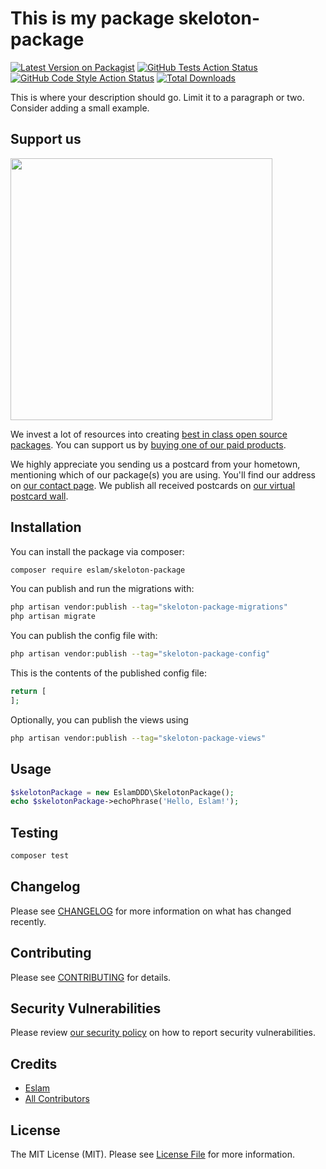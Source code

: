 # This is my package skeloton-package

[![Latest Version on Packagist](https://img.shields.io/packagist/v/eslam/skeloton-package.svg?style=flat-square)](https://packagist.org/packages/eslam/skeloton-package)
[![GitHub Tests Action Status](https://img.shields.io/github/actions/workflow/status/eslam/skeloton-package/run-tests.yml?branch=main&label=tests&style=flat-square)](https://github.com/eslam/skeloton-package/actions?query=workflow%3Arun-tests+branch%3Amain)
[![GitHub Code Style Action Status](https://img.shields.io/github/actions/workflow/status/eslam/skeloton-package/fix-php-code-style-issues.yml?branch=main&label=code%20style&style=flat-square)](https://github.com/eslam/skeloton-package/actions?query=workflow%3A"Fix+PHP+code+style+issues"+branch%3Amain)
[![Total Downloads](https://img.shields.io/packagist/dt/eslam/skeloton-package.svg?style=flat-square)](https://packagist.org/packages/eslam/skeloton-package)

This is where your description should go. Limit it to a paragraph or two. Consider adding a small example.

## Support us

[<img src="https://github-ads.s3.eu-central-1.amazonaws.com/skeloton_package.jpg?t=1" width="419px" />](https://spatie.be/github-ad-click/skeloton_package)

We invest a lot of resources into creating [best in class open source packages](https://spatie.be/open-source). You can support us by [buying one of our paid products](https://spatie.be/open-source/support-us).

We highly appreciate you sending us a postcard from your hometown, mentioning which of our package(s) you are using. You'll find our address on [our contact page](https://spatie.be/about-us). We publish all received postcards on [our virtual postcard wall](https://spatie.be/open-source/postcards).

## Installation

You can install the package via composer:

```bash
composer require eslam/skeloton-package
```

You can publish and run the migrations with:

```bash
php artisan vendor:publish --tag="skeloton-package-migrations"
php artisan migrate
```

You can publish the config file with:

```bash
php artisan vendor:publish --tag="skeloton-package-config"
```

This is the contents of the published config file:

```php
return [
];
```

Optionally, you can publish the views using

```bash
php artisan vendor:publish --tag="skeloton-package-views"
```

## Usage

```php
$skelotonPackage = new EslamDDD\SkelotonPackage();
echo $skelotonPackage->echoPhrase('Hello, Eslam!');
```

## Testing

```bash
composer test
```

## Changelog

Please see [CHANGELOG](CHANGELOG.md) for more information on what has changed recently.

## Contributing

Please see [CONTRIBUTING](CONTRIBUTING.md) for details.

## Security Vulnerabilities

Please review [our security policy](../../security/policy) on how to report security vulnerabilities.

## Credits

- [Eslam](https://github.com/Eslam)
- [All Contributors](../../contributors)

## License

The MIT License (MIT). Please see [License File](LICENSE.md) for more information.
